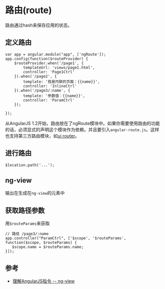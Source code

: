 # 路由(route)
路由通过hash来保存应用的状态。

## 定义路由
```
var app = angular.module("app", ['ngRoute']);
app.config(function($routeProvider) {
    $routeProvider.when('/page1', {
        templateUrl: 'views/page1.html',
        controller: 'Page1Ctrl'
    }).when('/page2', {
        template: '我是内联的页面：{{name}}',
        controller: 'InlineCtrl'
    }).when('/page3/:name', {
        template: '参数值：{{name}}',
        controller: 'ParamCtrl'
    });

});
```
从AngularJS 1.2开始，路由放在了ngRoute模块中。如果你需要使用路由的功能的话，必须显式的声明这个模块作为依赖。并且要引入`angular-route.js`。这样也支持第三方路由模块，如[ui router](https://github.com/angular-ui/ui-router)。

## 进行路由
```
$location.path('...');
```

## ng-view
输出在生成在`ng-view`的元素中

## 获取路径参数
用`$routeParams`来获取
```
// 路径 /page3/:name
app.controller("ParamCtrl", ['$scope', '$routeParams', function($scope, $routeParams) {
   $scope.name = $routeParams.name;
}]);
```


## 参考
* [理解AngularJS指令 -- ng-view](http://www.html-js.com/article/Understanding-the-AngularJS-command--ngview-with-Angular-development-web-application)
